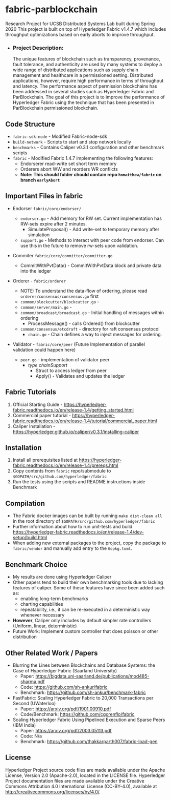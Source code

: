 # fabric-parblockchain
Research Project for UCSB Distributed Systems Lab built during Spring 2020
This project is built on top of Hyperledger Fabric v1.4.7 which includes throughput optimizations based on early aborts to improve throughput.

- ### Project Description:
  The unique features of blockchain such as transparency, provenance, fault tolerance, and authenticity are used by many systems to deploy a wide range of distributed applications such as supply chain management and healthcare in a permissioned setting. Distributed applications, however, require high performance in terms of throughput and latency. The performance aspect of permission blockchains has been addressed in several studies such as Hyperledger Fabric and ParBlockchain. The goal of this project is to improve the performance of Hyperledger Fabric using the technique that has been presented in ParBlockchain permissioned blockchain.

## Code Structure
* `fabric-sdk-node` - Modified Fabric-node-sdk
* `build-network` - Scripts to start and stop network locally
* `benchmarks` - Contains Caliper v0.3.1 configuration and other benchmark scripts
* `fabric` - Modified Fabric 1.4.7 implementing the following features:
  * Endorserer read-write set short term memory
  * Orderers abort WW and reorders WR conflicts
  * __Note: This should folder chould contain repo  `homatthew/fabric` on branch `earlyAbort`__ 
  
## Important Files in fabric
* Endorser `fabric/core/endorser/`
  * `endorser.go` - Add memory for RW set. Current implementation has RW-sets expire after 2 minutes. 
    * SimulateProposal() - Add write-set to temporary memory after simulation
  * `support.go` - Methods to interact with peer code from endorser. Can use this in the future to remove rw-sets upon validation.
* Commiter `fabric/core/committer/committer.go`
  * CommitWithPvtData() - CommitWithPvtData block and private data into the ledger
* Orderer - `fabric/orderer`
  * NOTE: To understand the data-flow of ordering, please read `orderer/consensus/consensus.go` first
  * `common/blockcutter/blockcutter.go` - 
  * `common/server/main.go` - 
  * `common/broadcast/broadcast.go` - Initial handling of messages within ordering
    * ProcessMessage() - calls Ordered() from blockcutter
  * `common/consensus/etcdraft` - directory for raft consensus protocol
    * `chain.go` - Chain defines a way to inject messages for ordering.
  
* Validator - `fabric/core/peer` (Future Implementation of parallel validation could happen here)
  * `peer.go` - implementation of validator peer
    * _type chainSupport_ 
      * Struct to access ledger from peer
      * Apply() - Validates and updates the ledger

## Fabric Tutorials
1. Official Starting Guide - https://hyperledger-fabric.readthedocs.io/en/release-1.4/getting_started.html
2. Commercial paper tutorial - https://hyperledger-fabric.readthedocs.io/en/release-1.4/tutorial/commercial_paper.html
3. Caliper Installation - https://hyperledger.github.io/caliper/v0.3.1/installing-caliper

## Installation 
1. Install all prerequisites listed at https://hyperledger-fabric.readthedocs.io/en/release-1.4/prereqs.html
2. Copy contents from `fabric` repo/submodule to `$GOPATH/src/github.com/hyperledger/fabric`
4. Run the tests using the scripts and README instructions inside Benchmark

## Compilation
- The Fabric docker images can be built by running `make dist-clean all` in the root directory of `$GOPATH/src/github.com/hyperledger/fabric`
 - Further information about how to run unit-tests and build https://hyperledger-fabric.readthedocs.io/en/release-1.4/dev-setup/build.html
 - When adding new external packages to the project, copy the package to `fabric/vendor` and manually add entry to the `Gopkg.toml`.

## Benchmark Choice
* My results are  done using Hyperledger  Caliper
* Other papers tend to build their own benchmarking tools due to lacking features of caliper. Some of these features have since been added such as:
  * enabling long-term benchmarks
  * charting capabilities
  * repeatability, i.e., it can be re-executed in a deterministic way whenever necessary
* __However__, Caliper only includes by default simpler rate controllers (Uniform, linear, deterministic)
* Future Work: Implement custom controller that does poisson or other distribution

  
## Other Related Work / Papers
- Blurring the Lines between Blockchains and Database Systems: the Case of Hyperledger Fabric (Saarland University)
  - Paper: https://bigdata.uni-saarland.de/publications/mod485-sharma.pdf
  - Code: https://github.com/sh-ankur/fabric
  - Benchmark: https://github.com/sh-ankur/benchmark-fabric
- FastFabric: Scaling Hyperledger Fabric to 20,000 Transactions per Second (UWaterloo)
  - Paper: https://arxiv.org/pdf/1901.00910.pdf
  - Code/Benchmark: https://github.com/cgorenflo/fabric
- Scaling Hyperledger Fabric Using Pipelined Execution and Sparse Peers (IBM India)
  - Paper: https://arxiv.org/pdf/2003.05113.pdf
  - Code: N/a
  - Benchmark: https://github.com/thakkarparth007/fabric-load-gen


## License
Hyperledger Project source code files are made available under the Apache License, Version 2.0 (Apache-2.0), located in the LICENSE file. Hyperledger Project documentation files are made available under the Creative Commons Attribution 4.0 International License (CC-BY-4.0), available at http://creativecommons.org/licenses/by/4.0/.
